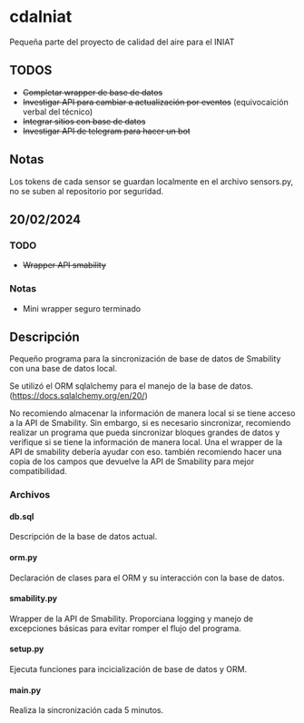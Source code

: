 # cdaIniat
Pequeña parte del proyecto de calidad del aire para el INIAT

## TODOS

- ~~Completar wrapper de base de datos~~
- ~~Investigar API para cambiar a actualización por eventos~~ (equivocaición verbal del técnico)
- ~~Integrar sitios con base de datos~~
- ~~Investigar API de telegram para hacer un bot~~

## Notas

Los tokens de cada sensor se guardan localmente en el archivo sensors.py, no se suben al repositorio por seguridad.

## 20/02/2024

### TODO
- ~~Wrapper API smability~~

### Notas
- Mini wrapper seguro terminado

## Descripción

Pequeño programa para la sincronización de base de datos de Smability con una base de datos local.

Se utilizó el ORM sqlalchemy para el manejo de la base de datos. (https://docs.sqlalchemy.org/en/20/)

No recomiendo almacenar la información de manera local si se tiene acceso a la API de Smability.
Sin embargo, si es necesario sincronizar, recomiendo realizar un programa que
pueda sincronizar bloques grandes de datos y verifique si se tiene la información
de manera local. Una el wrapper de la API de smability debería ayudar con eso.
también recomiendo hacer una copia de los campos que devuelve la API de Smability
para mejor compatibilidad.

### Archivos

#### db.sql
Descripción de la base de datos actual.

#### orm.py
Declaración de clases para el ORM y su interacción con la base de datos.

#### smability.py
Wrapper de la API de Smability. Proporciana logging y manejo de excepciones
básicas para evitar romper el flujo del programa.

#### setup.py
Ejecuta funciones para incicialización de base de datos y ORM.

#### main.py
Realiza la sincronización cada 5 minutos.
